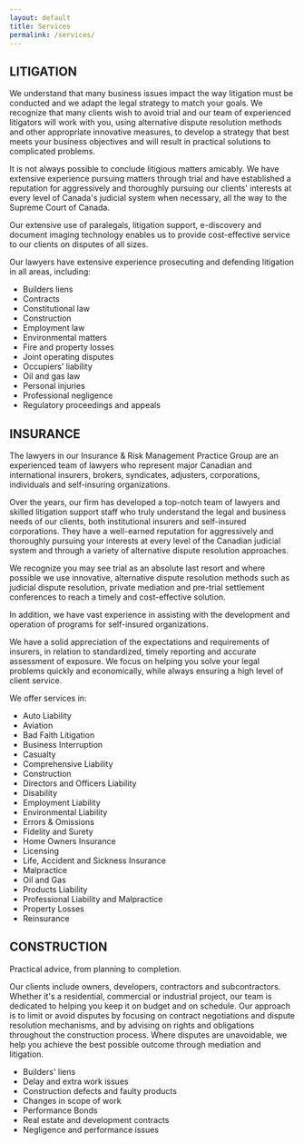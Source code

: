 ```yaml
---
layout: default
title: Services
permalink: /services/
---
```


<h2>LITIGATION</h2>

<p>We understand that many business issues impact the way litigation must be conducted and we adapt the legal strategy to match your goals. We recognize that many clients wish to avoid trial and our team of experienced litigators will work with you, using alternative dispute resolution methods and other appropriate innovative measures, to develop a strategy that best meets your business objectives and will result in practical solutions to complicated problems.

It is not always possible to conclude litigious matters amicably. We have extensive experience pursuing matters through trial and have established a reputation for aggressively and thoroughly pursuing our clients' interests at every level of Canada's judicial system when necessary, all the way to the Supreme Court of Canada.

Our extensive use of paralegals, litigation support, e-discovery and document imaging technology enables us to provide cost-effective service to our clients on disputes of all sizes.

Our lawyers have extensive experience prosecuting and defending litigation in all areas, including:</p>

<ul>
  <li>Builders liens</li>
  <li>Contracts</li>
  <li>Constitutional law</li>
  <li>Construction</li>
  <li>Employment law</li>
  <li>Environmental matters</li>
  <li>Fire and property losses</li>
  <li>Joint operating disputes</li>
  <li>Occupiers' liability</li>
  <li>Oil and gas law</li>
  <li>Personal injuries</li>
  <li>Professional negligence</li>
  <li>Regulatory proceedings and appeals</li>
</ul>

<h2>INSURANCE</h2>

<p>The lawyers in our Insurance & Risk Management Practice Group are an experienced team of lawyers who represent major Canadian and international insurers, brokers, syndicates, adjusters, corporations, individuals and self-insuring organizations.

Over the years, our firm has developed a top-notch team of lawyers and skilled litigation support staff who truly understand the legal and business needs of our clients, both institutional insurers and self-insured corporations. They have a well-earned reputation for aggressively and thoroughly pursuing your interests at every level of the Canadian judicial system and through a variety of alternative dispute resolution approaches.

We recognize you may see trial as an absolute last resort and where possible we use innovative, alternative dispute resolution methods such as judicial dispute resolution, private mediation and pre-trial settlement conferences to reach a timely and cost-effective solution.

In addition, we have vast experience in assisting with the development and operation of programs for self-insured organizations.

We have a solid appreciation of the expectations and requirements of insurers, in relation to standardized, timely reporting and accurate assessment of exposure. We focus on helping you solve your legal problems quickly and economically, while always ensuring a high level of client service.

We offer services in:</p>

<ul>
  <li>Auto Liability</li>
  <li>Aviation</li>
  <li>Bad Faith Litigation</li>
  <li>Business Interruption</li>
  <li>Casualty</li>
  <li>Comprehensive Liability</li>
  <li>Construction</li>
  <li>Directors and Officers Liability</li>
  <li>Disability</li>
  <li>Employment Liability</li>
  <li>Environmental Liability</li>
  <li>Errors & Omissions</li>
  <li>Fidelity and Surety</li>
  <li>Home Owners Insurance</li>
  <li>Licensing</li>
  <li>Life, Accident and Sickness Insurance</li>
  <li>Malpractice</li>
  <li>Oil and Gas</li>
  <li>Products Liability</li>
  <li>Professional Liability and Malpractice</li>
  <li>Property Losses</li>
  <li>Reinsurance</li>
</ul>

<h2>CONSTRUCTION</h2>

<p>Practical advice, from planning to completion.

Our clients include owners, developers, contractors and subcontractors. Whether it's a residential, commercial or industrial project, our team is dedicated to helping you keep it on budget and on schedule. Our approach is to limit or avoid disputes by focusing on contract negotiations and dispute resolution mechanisms, and by advising on rights and obligations throughout the construction process. Where disputes are unavoidable, we help you achieve the best possible outcome through mediation and litigation.</p>

<ul>
  <li>Builders' liens</li>
  <li>Delay and extra work issues</li>
  <li>Construction defects and faulty products</li>
  <li>Changes in scope of work</li>
  <li>Performance Bonds</li>
  <li>Real estate and development contracts</li>
  <li>Negligence and performance issues</li>
</ul>
